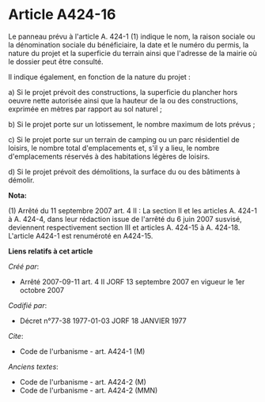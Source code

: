 # Article A424-16

Le panneau prévu à l'article A. 424-1 (1) indique le nom, la raison sociale ou la dénomination sociale du bénéficiaire, la
date et le numéro du permis, la nature du projet et la superficie du terrain ainsi que l'adresse de la mairie où le dossier
peut être consulté.

Il indique également, en fonction de la nature du projet :

a) Si le projet prévoit des constructions, la superficie du plancher hors oeuvre nette autorisée ainsi que la hauteur de la
ou des constructions, exprimée en mètres par rapport au sol naturel ;

b) Si le projet porte sur un lotissement, le nombre maximum de lots prévus ;

c) Si le projet porte sur un terrain de camping ou un parc résidentiel de loisirs, le nombre total d'emplacements et, s'il y
a lieu, le nombre d'emplacements réservés à des habitations légères de loisirs.

d) Si le projet prévoit des démolitions, la surface du ou des bâtiments à démolir.

**Nota:**

(1) Arrêté du 11 septembre 2007 art. 4 II : La section II et les articles A. 424-1 à A. 424-4, dans leur rédaction issue de
l'arrêté du 6 juin 2007 susvisé, deviennent respectivement section III et articles A. 424-15 à A. 424-18. L'article A424-1
est renuméroté en A424-15.

**Liens relatifs à cet article**

_Créé par_:

  - Arrêté 2007-09-11 art. 4 II JORF 13 septembre 2007 en vigueur le 1er octobre 2007

_Codifié par_:

  - Décret n°77-38 1977-01-03 JORF 18 JANVIER 1977

_Cite_:

  - Code de l'urbanisme - art. A424-1 (M)

_Anciens textes_:

  - Code de l'urbanisme - art. A424-2 (M)
  - Code de l'urbanisme - art. A424-2 (MMN)
